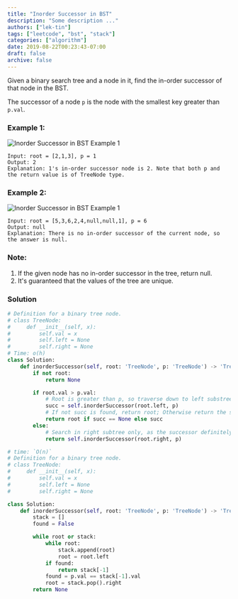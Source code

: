 ```yaml
---
title: "Inorder Successor in BST"
description: "Some description ..."
authors: ["lek-tin"]
tags: ["leetcode", "bst", "stack"]
categories: ["algorithm"]
date: 2019-08-22T00:23:43-07:00
draft: false
archive: false
---
```

Given a binary search tree and a node in it, find the in-order successor of that node in the BST.

The successor of a node `p` is the node with the smallest key greater than `p.val`.

### Example 1:
![Inorder Successor in BST Example 1](https://assets.leetcode.com/uploads/2019/01/23/285_example_1.PNG)
```
Input: root = [2,1,3], p = 1
Output: 2
Explanation: 1's in-order successor node is 2. Note that both p and the return value is of TreeNode type.
```
### Example 2:
![Inorder Successor in BST Example 1](https://assets.leetcode.com/uploads/2019/01/23/285_example_2.PNG)
```
Input: root = [5,3,6,2,4,null,null,1], p = 6
Output: null
Explanation: There is no in-order successor of the current node, so the answer is null.
```
### Note:
1. If the given node has no in-order successor in the tree, return null.
2. It's guaranteed that the values of the tree are unique.

### Solution
```python
# Definition for a binary tree node.
# class TreeNode:
#     def __init__(self, x):
#         self.val = x
#         self.left = None
#         self.right = None
# Time: o(h)
class Solution:
    def inorderSuccessor(self, root: 'TreeNode', p: 'TreeNode') -> 'TreeNode':
        if not root:
            return None

        if root.val > p.val:
            # Root is greater than p, so traverse down to left substree
            succ = self.inorderSuccessor(root.left, p)
            # If not succ is found, return root; Otherwise return the smaller succ
            return root if succ == None else succ
        else:
            # Search in right subtree only, as the successor definitely doesn't exist in the left subtree
            return self.inorderSuccessor(root.right, p)
```
```python
# time: `O(n)`
# Definition for a binary tree node.
# class TreeNode:
#     def __init__(self, x):
#         self.val = x
#         self.left = None
#         self.right = None

class Solution:
    def inorderSuccessor(self, root: 'TreeNode', p: 'TreeNode') -> 'TreeNode':
        stack = []
        found = False

        while root or stack:
            while root:
                stack.append(root)
                root = root.left
            if found:
                return stack[-1]
            found = p.val == stack[-1].val
            root = stack.pop().right
        return None
```